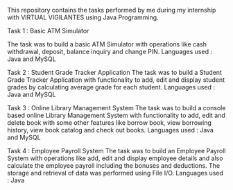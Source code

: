 This repository contains the tasks performed by me during my internship with VIRTUAL VIGILANTES using Java Programming.

Task 1 : Basic ATM Simulator 

The task was to build a basic ATM Simulator with operations like cash withdrawal, deposit, balance inquiry and change PIN.
Languages used : Java and MySQL


Task 2 : Student Grade Tracker Application
The task was to build a Student Grade Tracker Application with functionality to add, edit and display student grades by calculating average grade for each student.
Languages used : Java and MySQL


Task 3 : Online Library Management System
The task was to build a console based online Library Management System with functionality to add, edit and delete book with some other features like borrow book, view borrowing history, view book catalog and check out books.
Languages used : Java and MySQL


Task 4 : Employee Payroll System
The task was to build an Employee Payroll System with operations like add, edit and display employee details and also calculate the employee payroll including the bonuses and deductions. The storage and retrieval of data was performed using File I/O.
Languages used : Java
